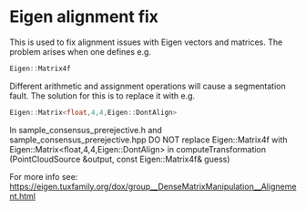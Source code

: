# Eigen alignment fix

This is used to fix alignment issues with Eigen vectors and matrices. The problem arises when one defines e.g. 
```c++
Eigen::Matrix4f
```
Different arithmetic and assignment operations will cause a segmentation fault. The solution for this is to replace it with e.g. 
```c++
Eigen::Matrix<float,4,4,Eigen::DontAlign>
```

In sample_consensus_prerejective.h and sample_consensus_prerejective.hpp DO NOT replace Eigen::Matrix4f with Eigen::Matrix<float,4,4,Eigen::DontAlign> in computeTransformation (PointCloudSource &output, const Eigen::Matrix4f& guess)

For more info see: https://eigen.tuxfamily.org/dox/group__DenseMatrixManipulation__Alignement.html
